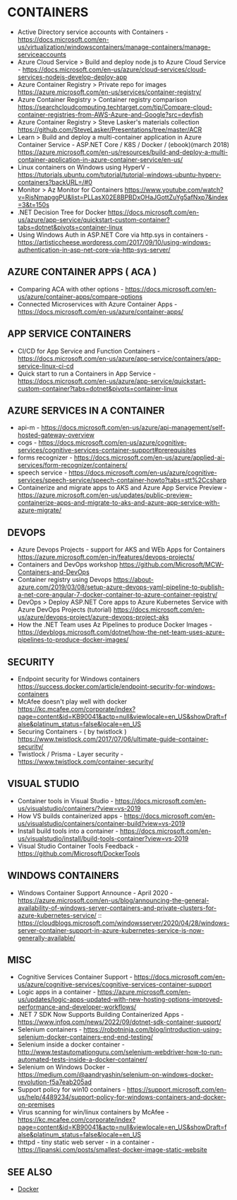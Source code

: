 
# CONTAINERS

* Active Directory service accounts with Containers - <https://docs.microsoft.com/en-us/virtualization/windowscontainers/manage-containers/manage-serviceaccounts>
* Azure Cloud Service > Build and deploy node.js to Azure Cloud Service - <https://docs.microsoft.com/en-us/azure/cloud-services/cloud-services-nodejs-develop-deploy-app>
* Azure Container Registry > Private repo for images <https://azure.microsoft.com/en-us/services/container-registry/>
* Azure Container Registry > Container registry comparison <https://searchcloudcomputing.techtarget.com/tip/Compare-cloud-container-registries-from-AWS-Azure-and-Google?src=devfish>
* Azure Container Registry > Steve Lasker's materials collection <https://github.com/SteveLasker/Presentations/tree/master/ACR>
* Learn > Build and deploy a multi-container application in Azure Container Service - ASP.NET Core / K8S / Docker / (ebook)(march 2018) <https://azure.microsoft.com/en-us/resources/build-and-deploy-a-multi-container-application-in-azure-container-service/en-us/>
* Linux containers on Windows using HyperV - <https://tutorials.ubuntu.com/tutorial/tutorial-windows-ubuntu-hyperv-containers?backURL=/#0>
* Monitor > Az Monitor for Containers <https://www.youtube.com/watch?v=RjsNmapggPU&list=PLLasX02E8BPBDxOHaJGottZuYg5afNxp7&index=3&t=150s>
* .NET Decision Tree for Docker <https://docs.microsoft.com/en-us/azure/app-service/quickstart-custom-container?tabs=dotnet&pivots=container-linux>
* Using Windows Auth in ASP.NET Core via http.sys in containers - <https://artisticcheese.wordpress.com/2017/09/10/using-windows-authentication-in-asp-net-core-via-http-sys-server/>

## AZURE CONTAINER APPS ( ACA )

* Comparing ACA with other options - https://docs.microsoft.com/en-us/azure/container-apps/compare-options
* Connected Microservices with Azure Container Apps - https://docs.microsoft.com/en-us/azure/container-apps/

## APP SERVICE CONTAINERS

* CI/CD for App Service and Function Containers - <https://docs.microsoft.com/en-us/azure/app-service/containers/app-service-linux-ci-cd>
* Quick start to run a Containers in App Service - <https://docs.microsoft.com/en-us/azure/app-service/quickstart-custom-container?tabs=dotnet&pivots=container-linux>

## AZURE SERVICES IN A CONTAINER

* api-m - https://docs.microsoft.com/en-us/azure/api-management/self-hosted-gateway-overview
* cogs - <https://docs.microsoft.com/en-us/azure/cognitive-services/cognitive-services-container-support#prerequisites>
* forms recognizer - https://docs.microsoft.com/en-us/azure/applied-ai-services/form-recognizer/containers/
* speech service - <https://docs.microsoft.com/en-us/azure/cognitive-services/speech-service/speech-container-howto?tabs=stt%2Ccsharp>
* Containerize and migrate apps to AKS and Azure App Service Preview - <https://azure.microsoft.com/en-us/updates/public-preview-containerize-apps-and-migrate-to-aks-and-azure-app-service-with-azure-migrate/>

## DEVOPS

* Azure Devops Projects - support for AKS and WEb Apps for Containers <https://azure.microsoft.com/en-in/features/devops-projects/>
* Containers and DevOps workshop <https://github.com/Microsoft/MCW-Containers-and-DevOps>
* Container registry using Devops <https://about-azure.com/2019/03/08/setup-azure-devops-yaml-pipeline-to-publish-a-net-core-angular-7-docker-container-to-azure-container-registry/>
* DevOps > Deploy ASP.NET Core apps to Azure Kubernetes Service with Azure DevOps Projects (tutorial) <https://docs.microsoft.com/en-us/azure/devops-project/azure-devops-project-aks>
* How the .NET Team uses Az Pipelines to produce Docker Images - <https://devblogs.microsoft.com/dotnet/how-the-net-team-uses-azure-pipelines-to-produce-docker-images/>

## SECURITY

* Endpoint security for Windows containers <https://success.docker.com/article/endpoint-security-for-windows-containers>
* McAfee doesn't play well with docker <https://kc.mcafee.com/corporate/index?page=content&id=KB90041&actp=null&viewlocale=en_US&showDraft=false&platinum_status=false&locale=en_US>
* Securing Containers - ( by twistlock ) <https://www.twistlock.com/2017/07/06/ultimate-guide-container-security/>
* Twistlock / Prisma - Layer security - <https://www.twistlock.com/container-security/>

## VISUAL STUDIO

* Container tools in Visual Studio - <https://docs.microsoft.com/en-us/visualstudio/containers/?view=vs-2019>
* How VS builds containerized apps - <https://docs.microsoft.com/en-us/visualstudio/containers/container-build?view=vs-2019>
* Install build tools into a container - <https://docs.microsoft.com/en-us/visualstudio/install/build-tools-container?view=vs-2019>
* Visual Studio Container Tools Feedback - <https://github.com/Microsoft/DockerTools>

## WINDOWS CONTAINERS

* Windows Container Support Announce - April 2020 - <https://azure.microsoft.com/en-us/blog/announcing-the-general-availability-of-windows-server-containers-and-private-clusters-for-azure-kubernetes-service/> :: <https://cloudblogs.microsoft.com/windowsserver/2020/04/28/windows-server-container-support-in-azure-kubernetes-service-is-now-generally-available/>

## MISC

* Cognitive Services Container Support - <https://docs.microsoft.com/en-us/azure/cognitive-services/cognitive-services-container-support>
* Logic apps in a container - <https://azure.microsoft.com/en-us/updates/logic-apps-updated-with-new-hosting-options-improved-performance-and-developer-workflows/>
* .NET 7 SDK Now Supports Building Containerized Apps - https://www.infoq.com/news/2022/09/dotnet-sdk-container-support/
* Selenium containers - <https://robotninja.com/blog/introduction-using-selenium-docker-containers-end-end-testing/>
* Selenium inside a docker container - <http://www.testautomationguru.com/selenium-webdriver-how-to-run-automated-tests-inside-a-docker-container/>
* Selenium on Windows Docker - <https://medium.com/@aandryashin/selenium-on-windows-docker-revolution-f5a7eab205ad>
* Support policy for win10 containers - <https://support.microsoft.com/en-us/help/4489234/support-policy-for-windows-containers-and-docker-on-premises>
* Virus scanning for win/linux containers by McAfee - <https://kc.mcafee.com/corporate/index?page=content&id=KB90041&actp=null&viewlocale=en_US&showDraft=false&platinum_status=false&locale=en_US>
* thttpd - tiny static web server - in a container - https://lipanski.com/posts/smallest-docker-image-static-website 

## SEE ALSO

* [Docker](docker.md)
